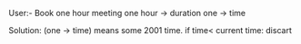 User:- Book one hour meeting
one hour -> duration
one -> time

Solution: (one -> time) means some 2001 time. 
if time< current time:
    discart
